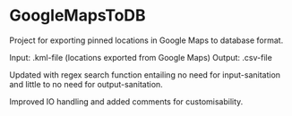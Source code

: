 # GoogleMapsToDB
Project for exporting pinned locations in Google Maps to database format.

Input: .kml-file (locations exported from Google Maps)
Output: .csv-file

Updated with regex search function entailing no need for input-sanitation and little to no need for output-sanitation.

Improved IO handling and added comments for customisability.
